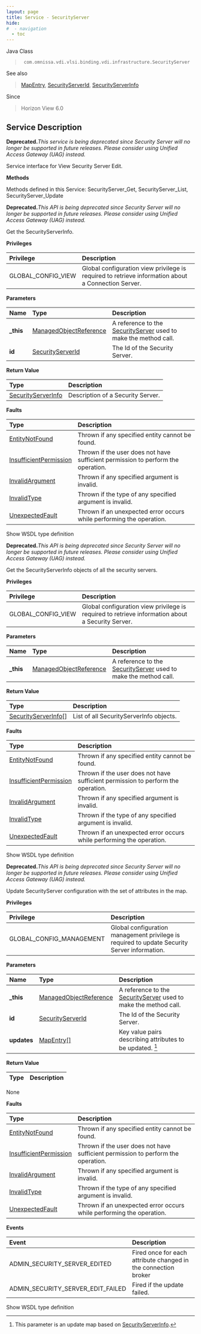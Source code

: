 ```yaml
---
layout: page
title: Service - SecurityServer
hide:
#  - navigation
  - toc
---
```








Java Class
> ` com.omnissa.vdi.vlsi.binding.vdi.infrastructure.SecurityServer`

See also
> [MapEntry](vdi.util.MapEntry.md), [SecurityServerId](vdi.entity.SecurityServerId.md), [SecurityServerInfo](vdi.infrastructure.SecurityServer.SecurityServerInfo.md)

Since
> Horizon View 6.0





## Service Description

**Deprecated.**_This service is being deprecated since Security Server will no longer be supported in future releases. Please consider using Unified Access Gateway (UAG) instead._

Service interface for View Security Server Edit.

**Methods**

Methods defined in this Service:
SecurityServer_Get, SecurityServer_List, SecurityServer_Update




**Deprecated.**_This API is being deprecated since Security Server will no longer be supported in future releases. Please consider using Unified Access Gateway (UAG) instead._

Get the SecurityServerInfo.

**Privileges**

Privilege | Description
:---|:---
GLOBAL_CONFIG_VIEW|  Global configuration view privilege is required to retrieve information about a Connection Server.



**Parameters**

 Name | Type | Description
:---|:---|:---
**_this**| [ManagedObjectReference](vmodl.ManagedObjectReference.md)|  A reference to the [SecurityServer](vdi.infrastructure.SecurityServer.md) used to make the method call.
**id**| [SecurityServerId](vdi.entity.SecurityServerId.md)|  The Id of the Security Server.




**Return Value**

Type | Description
:---|:---
[SecurityServerInfo](vdi.infrastructure.SecurityServer.SecurityServerInfo.md)| Description of a Security Server.



**Faults**

Type | Description
:---|:---
[EntityNotFound](vdi.fault.EntityNotFound.md)| Thrown if any specified entity cannot be found.
[InsufficientPermission](vdi.fault.InsufficientPermission.md)| Thrown if the user does not have sufficient permission to perform the operation.
[InvalidArgument](vdi.fault.InvalidArgument.md)| Thrown if any specified argument is invalid.
[InvalidType](vdi.fault.InvalidType.md)| Thrown if the type of any specified argument is invalid.
[UnexpectedFault](vdi.fault.UnexpectedFault.md)| Thrown if an unexpected error occurs while performing the operation.

Show WSDL type definition







**Deprecated.**_This API is being deprecated since Security Server will no longer be supported in future releases. Please consider using Unified Access Gateway (UAG) instead._

Get the SecurityServerInfo objects of all the security servers.

**Privileges**

Privilege | Description
:---|:---
GLOBAL_CONFIG_VIEW|  Global configuration view privilege is required to retrieve information about a Security Server.



**Parameters**

 Name | Type | Description
:---|:---|:---
**_this**| [ManagedObjectReference](vmodl.ManagedObjectReference.md)|  A reference to the [SecurityServer](vdi.infrastructure.SecurityServer.md) used to make the method call.



**Return Value**

Type | Description
:---|:---
[SecurityServerInfo[]](vdi.infrastructure.SecurityServer.SecurityServerInfo.md)| List of all SecurityServerInfo objects.



**Faults**

Type | Description
:---|:---
[EntityNotFound](vdi.fault.EntityNotFound.md)| Thrown if any specified entity cannot be found.
[InsufficientPermission](vdi.fault.InsufficientPermission.md)| Thrown if the user does not have sufficient permission to perform the operation.
[InvalidArgument](vdi.fault.InvalidArgument.md)| Thrown if any specified argument is invalid.
[InvalidType](vdi.fault.InvalidType.md)| Thrown if the type of any specified argument is invalid.
[UnexpectedFault](vdi.fault.UnexpectedFault.md)| Thrown if an unexpected error occurs while performing the operation.

Show WSDL type definition







**Deprecated.**_This API is being deprecated since Security Server will no longer be supported in future releases. Please consider using Unified Access Gateway (UAG) instead._

Update SecurityServer configuration with the set of attributes in the map.

**Privileges**

Privilege | Description
:---|:---
GLOBAL_CONFIG_MANAGEMENT|  Global configuration management privilege is required to update Security Server information.



**Parameters**

 Name | Type | Description
:---|:---|:---
**_this**| [ManagedObjectReference](vmodl.ManagedObjectReference.md)|  A reference to the [SecurityServer](vdi.infrastructure.SecurityServer.md) used to make the method call.
**id**| [SecurityServerId](vdi.entity.SecurityServerId.md)|  The Id of the Security Server.
**updates**| [MapEntry[]](vdi.util.MapEntry.md)|  Key value pairs describing attributes to be updated. [^302]





**Return Value**

Type | Description
:---|:---
None



**Faults**

Type | Description
:---|:---
[EntityNotFound](vdi.fault.EntityNotFound.md)| Thrown if any specified entity cannot be found.
[InsufficientPermission](vdi.fault.InsufficientPermission.md)| Thrown if the user does not have sufficient permission to perform the operation.
[InvalidArgument](vdi.fault.InvalidArgument.md)| Thrown if any specified argument is invalid.
[InvalidType](vdi.fault.InvalidType.md)| Thrown if the type of any specified argument is invalid.
[UnexpectedFault](vdi.fault.UnexpectedFault.md)| Thrown if an unexpected error occurs while performing the operation.



**Events**

Event | Description
:---|:---
ADMIN_SECURITY_SERVER_EDITED|  Fired once for each attribute changed in the connection broker
ADMIN_SECURITY_SERVER_EDIT_FAILED|  Fired if the update failed.

Show WSDL type definition












 


[^302]: This parameter is an update map based on [SecurityServerInfo](vdi.infrastructure.SecurityServer.SecurityServerInfo.md "SecurityServerInfo").